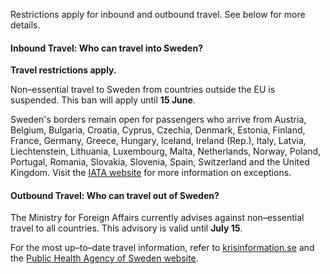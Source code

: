 Restrictions apply for inbound and outbound travel. See below for more details.

#### Inbound Travel: Who can travel into Sweden?

**Travel restrictions apply.**

Non–essential travel to Sweden from countries outside the EU is suspended. This ban will apply until **15 June**.

Sweden's borders remain open for passengers who arrive from Austria, Belgium, Bulgaria, Croatia, Cyprus, Czechia, Denmark, Estonia, Finland, France, Germany, Greece, Hungary, Iceland, Ireland (Rep.), Italy, Latvia, Liechtenstein, Lithuania, Luxembourg, Malta, Netherlands, Norway, Poland, Portugal, Romania, Slovakia, Slovenia, Spain, Switzerland and the United Kingdom. Visit the [IATA website](https://www.iatatravelcentre.com/international-travel-document-news/1580226297.htm) for more information on exceptions.

#### Outbound Travel: Who can travel out of Sweden?

The Ministry for Foreign Affairs currently advises against non–essential travel to all countries. This advisory is valid until **July 15**.

For the most up–to–date travel information, refer to [krisinformation.se](https://www.krisinformation.se/en/hazards-and-risks/disasters-and-incidents/2020/official-information-on-the-new-coronavirus/visiting-sweden-during-the-covid-19-pandemic) and the [Public Health Agency of Sweden website](https://www.folkhalsomyndigheten.se/the-public-health-agency-of-sweden/communicable-disease-control/covid-19/).
